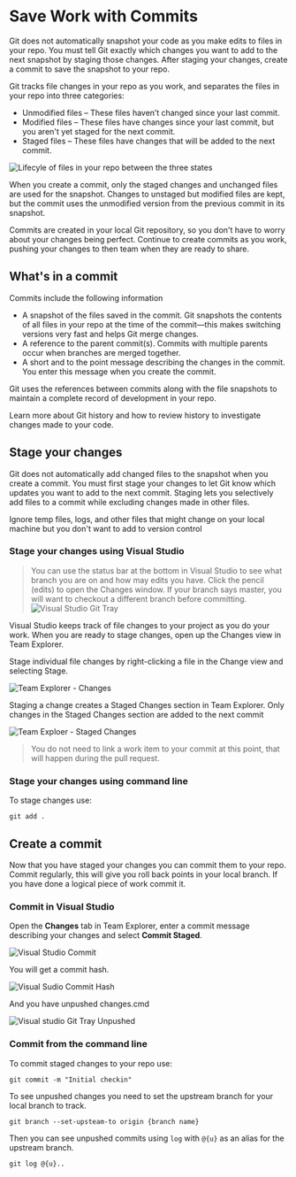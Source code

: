 # Save Work with Commits

Git does not automatically snapshot your code as you make edits to files in your repo. You must tell Git exactly which changes you want to add to the next snapshot by staging those changes. After staging your changes, create a commit to save the snapshot to your repo.

Git tracks file changes in your repo as you work, and separates the files in your repo into three categories:

* Unmodified files – These files haven’t changed since your last commit.
* Modified files – These files have changes since your last commit, but you aren't yet staged for the next commit.
* Staged files – These files have changes that will be added to the next commit.

![Lifecyle of files in your repo between the three states](./_assets/git-file-life-cycle.png)

When you create a commit, only the staged changes and unchanged files are used for the snapshot. Changes to unstaged but modified files are kept, but the commit uses the unmodified version from the previous commit in its snapshot.

Commits are created in your local Git repository, so you don't have to worry about your changes being perfect. Continue to create commits as you work, pushing your changes to then team when they are ready to share.

## What's in a commit

Commits include the following information

* A snapshot of the files saved in the commit. Git snapshots the contents of all files in your repo at the time of the commit—this makes switching versions very fast and helps Git merge changes.
* A reference to the parent commit(s). Commits with multiple parents occur when branches are merged together.
* A short and to the point message describing the changes in the commit. You enter this message when you create the commit.

Git uses the references between commits along with the file snapshots to maintain a complete record of development in your repo.

Learn more about Git history and how to review history to investigate changes made to your code.

## Stage your changes

Git does not automatically add changed files to the snapshot when you create a commit. You must first stage your changes to let Git know which updates you want to add to the next commit. Staging lets you selectively add files to a commit while excluding changes made in other files.

Ignore temp files, logs, and other files that might change on your local machine but you don't want to add to version control

### Stage your changes using Visual Studio

> You can use the status bar at the bottom in Visual Studio to see what branch you are on and how may edits you have. Click the pencil (edits) to open the Changes window. If your branch says master, you will want to checkout a different branch before committing. ![Visual Studio Git Tray](./_assets/vs-git-tray.png)

Visual Studio keeps track of file changes to your project as you do your work. When you are ready to stage changes, open up the Changes view in Team Explorer.

Stage individual file changes by right-clicking a file in the Change view and selecting Stage.

![Team Explorer - Changes](./_assets/vs-team-explorer-git-changes.jpg)

Staging a change creates a Staged Changes section in Team Explorer. Only changes in the Staged Changes section are added to the next commit

![Team Exploer - Staged Changes](./_assets/vs-team-explorer-git-changes-staged.jpg)

> You do not need to link a work item to your commit at this point, that will happen during the pull request.

### Stage your changes using command line

To stage changes use:

```git
git add .
```

## Create a commit

Now that you have staged your changes you can commit them to your repo.  Commit regularly, this will give you roll back points in your local branch.  If you have done a logical piece of work commit it.

### Commit in Visual Studio

Open the __Changes__ tab in Team Explorer, enter a commit message describing your changes and select __Commit Staged__.

![Visual Studio Commit](./_assets/vs-team-explorer-git-commit.png)

You will get a commit hash.

![Visual Sudio Commit Hash](./_assets/vs-team-explorer-git-commit-hash.jpg)

And you have unpushed changes.cmd

![Visual studio Git Tray Unpushed](./_assets/vs-git-tray-unpushed.png)

### Commit from the command line

To commit staged changes to your repo use:

```git
git commit -m "Initial checkin"
```

To see unpushed changes you need to set the upstream branch for your local branch to track.

```git
git branch --set-upsteam-to origin {branch name}
```

Then you can see unpushed commits using `log` with `@{u}` as an alias for the upstream branch. 

```git
git log @{u}..
```